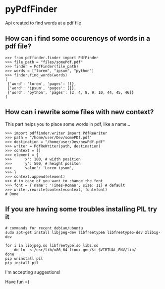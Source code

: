pyPdfFinder
===========
Api created to find words at a pdf file

How can i find some occurencys of words in a pdf file?
------------------------------------------------------

	>>> from pdffinder.finder import PdfFinder
	>>> file_path = "files/somePdf.pdf"
	>>> finder = PdfFinder(file_path)
	>>> words = ["lorem", "ipsum", "python"]
	>>> finder.find_words(words)
	[
	 {'word': 'lorem', 'pages': []},
	 {'word': 'ipsum', 'pages': []},
	 {'word': 'python', 'pages': [2, 4, 8, 9, 10, 44, 45, 46]}
    ] 

How can i rewrite some files with new context?
----------------------------------------------
This part helps you to place some words in pdf, like a name...

	>>> import pdffinder.writer import PdfReWriter
	>>> path = "/home/user/Dev/somePDf.pdf"
	>>> destination = "/home/user/Dev/newPdf.pdf"
	>>> writer = PdfReWriter(path, destination)
	>>> context = []
	>>> element = {
	>>>     'x': 100, # width position
	>>>     'y': 500, # height positon
	>>>     'value': 'Lorem ipsum',
	>>> }
	>>> context.append(element)
	>>> # in case of you want to change the font 
	>>> font = {'name': 'Times-Roman', size: 11} # default
	>>> writer.rewrite(context=context, font=font)
	# Done

If you are having some troubles installing PIL try it
-------------------------------------------------

	# commands for recent debian/ubuntu
	sudo apt-get install libjpeg-dev libfreetype6 libfreetype6-dev zlib1g-dev

	for i in libjpeg.so libfreetype.so libz.so
		do ln -s /usr/lib/x86_64-linux-gnu/$i $VIRTUAL_ENV/lib/
	done
	pip uninstall pil
	pip install pil


I'm accepting suggestions!

Have fun =)
